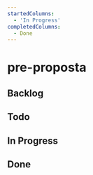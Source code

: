 ```yaml
---
startedColumns:
  - 'In Progress'
completedColumns:
  - Done
---
```


# pre-proposta

## Backlog

## Todo

## In Progress

## Done

